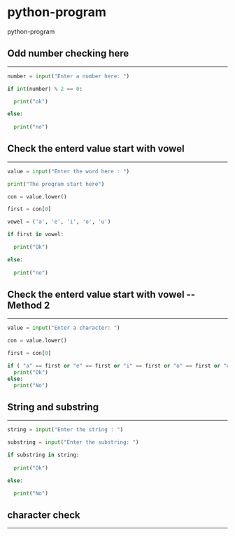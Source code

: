 # python-program
python-program


## Odd number checking here
-------------------------------------------------- 

```py
number = input("Enter a number here: ")

if int(number) % 2 == 0:

  print("ok")

else:
    
  print("no")

```

## Check the enterd value start with vowel
-------------------------------------------------- 

```py
value = input("Enter the word here : ")

print("The program start here")

con = value.lower()

first = con[0]

vowel = ('a', 'e', 'i', 'o', 'u')

if first in vowel:

  print("Ok") 

else:
  
  print("no")
```

## Check the enterd value start with vowel --Method 2
-------------------------------------------------- 

```py
value = input("Enter a character: ")

con = value.lower()

first = con[0]

if ( "a" == first or "e" == first or "i" == first or "o" == first or "u" == first):
  print("Ok")
else:
  print("No")
```

## String and substring
-------------------------------------------------- 

```py
string = input("Enter the string : ")

substring = input("Enter the substring: ")

if substring in string:
  
  print("Ok")

else:

  print("No")
```


## character check

-------------------------------------------------- 
